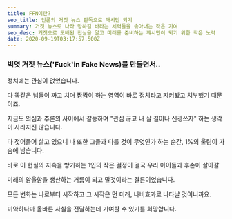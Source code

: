 ```yaml
---
title: FFN이란?
seo_title: 언론의 거짓 뉴스 판독으로 깨시민 되기
summary: 거짓 뉴스로 나라 망하길 바라는 세력들을 솎아내는 작은 기여
seo_desc: 거짓으로 도배된 진실을 알고 미래를 준비하는 꺠시민이 되기 위한 작은 노력
date: 2020-09-19T03:17:57.500Z
---
```


### 빅엿 거짓 뉴스('Fuck'in Fake News)를 만들면서..

정치에는 관심이 없었습니다.

다 똑같은 넘들이 짜고 치며 짬짬이 하는 영역이 바로 정치라고 지켜봤고 치부했기 때문이죠.

지금도 의심과 추론의 사이에서 갈등하며 "관심 끊고 내 살 길이나 신경쓰자" 하는 생각이 사라지진 않습니다.

다 젖어들어 살고 있으니 나 또한 그들과 다를 것이 무엇인가 하는 순간, 1%의 울림이 가슴에 남습니다.

바로 이 현실의 지속을 방기하는 1인의 작은 결정이 결국 우리 아이들과 후손이 살아갈

미래의 암울함을 생산하는 거름이 되고 말것이라는 결론이었습니다.

모든 변화는 나로부터 시작하고 그 시작은 먼 미래, 나비효과로 나타날 것이니까요.

미약하나마 올바른 사실을 전달하는데 기여할 수 있기를 희망합니다.
